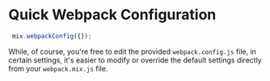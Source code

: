 # Quick Webpack Configuration

```js
 mix.webpackConfig({});
```

While, of course, you're free to edit the provided `webpack.config.js` file, in certain settings, it's easier to modify or override the default settings directly from your `webpack.mix.js` file. 



